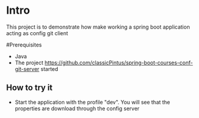 # Intro
This project is to demonstrate how make working a spring boot application acting as config git client

#Prerequisites
- Java
- The project https://github.com/classicPintus/spring-boot-courses-conf-git-server started

## How to try it
- Start the application with the profile "dev". You will see that the properties are download through the config server
